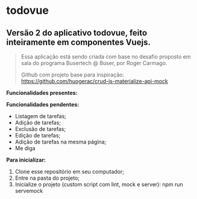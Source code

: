 # todovue

## Versão 2 do aplicativo todovue, feito inteiramente em componentes Vuejs.

> Essa aplicação está sendo criada com base no desafio proposto em sala do programa Busertech @ Buser, por Roger Carmago.
>
> Github com projeto base para inspiração:
https://github.com/huogerac/crud-js-materialize-api-mock


__Funcionalidades presentes:__


__Funcionalidades pendentes:__
- Listagem de tarefas;
- Adição de tarefas;
- Exclusão de tarefas;
- Edição de tarefas;
- Adição de tarefas na mesma página;
- Me diga

__Para inicializar:__
1. Clone esse repositório em seu computador;
1. Entre na pasta do projeto;
1. Inicialize o projeto (custom script com lint, mock e server):
        npm run servemock